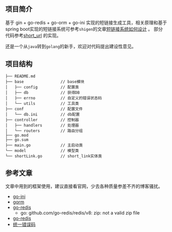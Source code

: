 ## 项目简介基于 gin + go-redis + go-orm + go-ini 实现的短链接生成工具，相关原理和基于spring boot实现的短链接系统可参考`shigen`的文章[短链接系统如何设计](https://juejin.cn/post/7289662055183040547) 。部分代码参考[short_url](https://github.com/hwholiday/short_url.git) 的实现。还是一个从`java`转到`golang`的新手，欢迎对代码提出建设性意见。## 项目结构```├── README.md├── base                // base模块│   ├── config          // 配置类│   ├── db              // 获得DB│   ├── errno           // 自定义的错误状态码│   └── utils           // 工具类├── conf                // 配置文件│   └── db.ini          // db配置├── controller          // 控制器│   ├── handlers        // 处理器│   └── routers         // 路由分组├── go.mod├── go.sum├── main.go             // 主启动类└── model               // 模型类└── shortLink.go        // short_link实体类```## 参考文章文章中用到的框架使用，建议直接看官网，少去各种质量参差不齐的博客骚扰。- [go-ini](https://ini.unknwon.io/docs/intro/getting_started)- [gorm](https://gorm.io/zh_CN/docs/)- [go-redis](https://pkg.go.dev/github.com/go-redis/redis/v8#section-readme)    - go: github.com/go-redis/redis/v8: zip: not a valid zip file- [go-redis](https://pkg.go.dev/github.com/redis/go-redis/v9#section-readme)    - [统一错误码](https://github.com/xinliangnote/Go/blob/master/01-Gin%E6%A1%86%E6%9E%B6/06-%E7%BB%9F%E4%B8%80%E5%AE%9A%E4%B9%89%20API%20%E9%94%99%E8%AF%AF%E7%A0%81.md)